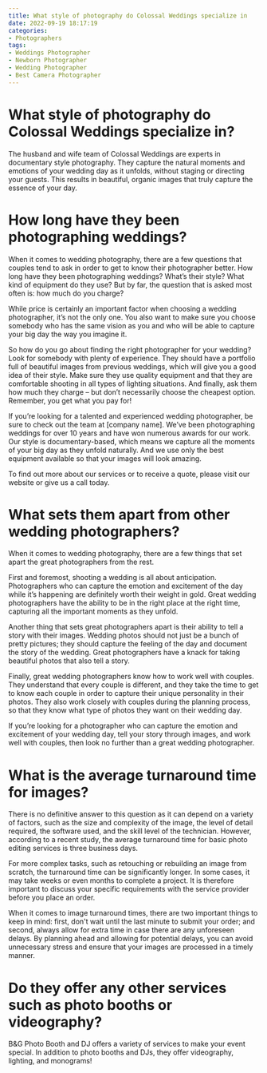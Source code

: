 ```yaml
---
title: What style of photography do Colossal Weddings specialize in 
date: 2022-09-19 18:17:19
categories:
- Photographers
tags:
- Weddings Photographer
- Newborn Photographer
- Wedding Photographer
- Best Camera Photographer
---
```



#  What style of photography do Colossal Weddings specialize in? 

The husband and wife team of Colossal Weddings are experts in documentary style photography. They capture the natural moments and emotions of your wedding day as it unfolds, without staging or directing your guests. This results in beautiful, organic images that truly capture the essence of your day.

#  How long have they been photographing weddings? 

When it comes to wedding photography, there are a few questions that couples tend to ask in order to get to know their photographer better. How long have they been photographing weddings? What’s their style? What kind of equipment do they use? But by far, the question that is asked most often is: how much do you charge?

While price is certainly an important factor when choosing a wedding photographer, it’s not the only one. You also want to make sure you choose somebody who has the same vision as you and who will be able to capture your big day the way you imagine it. 

So how do you go about finding the right photographer for your wedding? Look for somebody with plenty of experience. They should have a portfolio full of beautiful images from previous weddings, which will give you a good idea of their style. Make sure they use quality equipment and that they are comfortable shooting in all types of lighting situations. And finally, ask them how much they charge – but don’t necessarily choose the cheapest option. Remember, you get what you pay for! 

If you’re looking for a talented and experienced wedding photographer, be sure to check out the team at [company name]. We’ve been photographing weddings for over 10 years and have won numerous awards for our work. Our style is documentary-based, which means we capture all the moments of your big day as they unfold naturally. And we use only the best equipment available so that your images will look amazing. 

To find out more about our services or to receive a quote, please visit our website or give us a call today.

#  What sets them apart from other wedding photographers? 

When it comes to wedding photography, there are a few things that set apart the great photographers from the rest. 

First and foremost, shooting a wedding is all about anticipation. Photographers who can capture the emotion and excitement of the day while it’s happening are definitely worth their weight in gold. Great wedding photographers have the ability to be in the right place at the right time, capturing all the important moments as they unfold.

Another thing that sets great photographers apart is their ability to tell a story with their images. Wedding photos should not just be a bunch of pretty pictures; they should capture the feeling of the day and document the story of the wedding. Great photographers have a knack for taking beautiful photos that also tell a story.

Finally, great wedding photographers know how to work well with couples. They understand that every couple is different, and they take the time to get to know each couple in order to capture their unique personality in their photos. They also work closely with couples during the planning process, so that they know what type of photos they want on their wedding day.

If you’re looking for a photographer who can capture the emotion and excitement of your wedding day, tell your story through images, and work well with couples, then look no further than a great wedding photographer.

#  What is the average turnaround time for images? 

There is no definitive answer to this question as it can depend on a variety of factors, such as the size and complexity of the image, the level of detail required, the software used, and the skill level of the technician. However, according to a recent study, the average turnaround time for basic photo editing services is three business days.

For more complex tasks, such as retouching or rebuilding an image from scratch, the turnaround time can be significantly longer. In some cases, it may take weeks or even months to complete a project. It is therefore important to discuss your specific requirements with the service provider before you place an order.

When it comes to image turnaround times, there are two important things to keep in mind: first, don't wait until the last minute to submit your order; and second, always allow for extra time in case there are any unforeseen delays. By planning ahead and allowing for potential delays, you can avoid unnecessary stress and ensure that your images are processed in a timely manner.

#  Do they offer any other services such as photo booths or videography?

B&G Photo Booth and DJ offers a variety of services to make your event special. In addition to photo booths and DJs, they offer videography, lighting, and monograms!